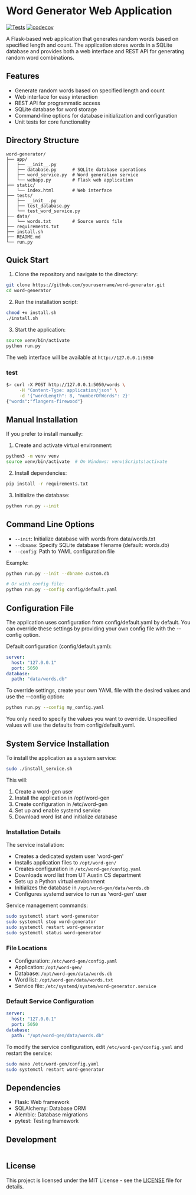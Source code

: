 # Word Generator Web Application

[![Tests](https://github.com/DannyAtVodooTH/word-generator/actions/workflows/tests.yml/badge.svg)](https://github.com/DannyAtVodooTH/word-generator/actions/workflows/tests.yml)
[![codecov](https://codecov.io/gh/DannyAtVodooTH/word-generator/branch/main/graph/badge.svg)](https://codecov.io/gh/DannyAtVodooTH/word-generator)

A Flask-based web application that generates random words based on specified length and count. The application stores words in a SQLite database and provides both a web interface and REST API for generating random word combinations.

## Features

- Generate random words based on specified length and count
- Web interface for easy interaction
- REST API for programmatic access
- SQLite database for word storage
- Command-line options for database initialization and configuration
- Unit tests for core functionality

## Directory Structure

```
word-generator/
├── app/
│   ├── __init__.py
│   ├── database.py      # SQLite database operations
│   ├── word_service.py  # Word generation service
│   └── webapp.py        # Flask web application
├── static/
│   └── index.html       # Web interface
├── tests/
│   ├── __init__.py
│   ├── test_database.py
│   └── test_word_service.py
├── data/
│   └── words.txt        # Source words file
├── requirements.txt
├── install.sh
├── README.md
└── run.py
```

## Quick Start

1. Clone the repository and navigate to the directory:
```bash
git clone https://github.com/yourusername/word-generator.git
cd word-generator
```

2. Run the installation script:
```bash
chmod +x install.sh
./install.sh
```

3. Start the application:
```bash
source venv/bin/activate
python run.py
```

The web interface will be available at `http://127.0.0.1:5050`

### test

```bash
$> curl -X POST http://127.0.0.1:5050/words \
     -H "Content-Type: application/json" \
     -d '{"wordLength": 8, "numberOfWords": 2}'
{"words":"flangers-firewood"}
```

## Manual Installation

If you prefer to install manually:

1. Create and activate virtual environment:
```bash
python3 -m venv venv
source venv/bin/activate  # On Windows: venv\Scripts\activate
```

2. Install dependencies:
```bash
pip install -r requirements.txt
```

3. Initialize the database:
```bash
python run.py --init
```

## Command Line Options

- `--init`: Initialize database with words from data/words.txt
- `--dbname`: Specify SQLite database filename (default: words.db)
- `--config`: Path to YAML configuration file

Example:
```bash
python run.py --init --dbname custom.db

# Or with config file:
python run.py --config config/default.yaml
```

## Configuration File

The application uses configuration from config/default.yaml by default. You can override these settings by providing your own config file with the --config option.

Default configuration (config/default.yaml):

```yaml
server:
  host: "127.0.0.1"
  port: 5050
database:
  path: "data/words.db"
```

To override settings, create your own YAML file with the desired values and use the --config option:

```bash
python run.py --config my_config.yaml
```

You only need to specify the values you want to override. Unspecified values will use the defaults from config/default.yaml.

## System Service Installation

To install the application as a system service:

```bash
sudo ./install_service.sh
```

This will:
1. Create a word-gen user
2. Install the application in /opt/word-gen
3. Create configuration in /etc/word-gen
4. Set up and enable systemd service
5. Download word list and initialize database

### Installation Details

The service installation:
- Creates a dedicated system user 'word-gen'
- Installs application files to `/opt/word-gen/`
- Creates configuration in `/etc/word-gen/config.yaml`
- Downloads word list from UT Austin CS department
- Sets up a Python virtual environment
- Initializes the database in `/opt/word-gen/data/words.db`
- Configures systemd service to run as 'word-gen' user

Service management commands:
```bash
sudo systemctl start word-generator
sudo systemctl stop word-generator
sudo systemctl restart word-generator
sudo systemctl status word-generator
```

### File Locations

- Configuration: `/etc/word-gen/config.yaml`
- Application: `/opt/word-gen/`
- Database: `/opt/word-gen/data/words.db`
- Word list: `/opt/word-gen/data/words.txt`
- Service file: `/etc/systemd/system/word-generator.service`

### Default Service Configuration

```yaml
server:
  host: "127.0.0.1"
  port: 5050
database:
  path: "/opt/word-gen/data/words.db"
```

To modify the service configuration, edit `/etc/word-gen/config.yaml` and restart the service:
```bash
sudo nano /etc/word-gen/config.yaml
sudo systemctl restart word-generator
```

## Dependencies

- Flask: Web framework
- SQLAlchemy: Database ORM
- Alembic: Database migrations
- pytest: Testing framework


## Development

```

```

## License

This project is licensed under the MIT License - see the [LICENSE](LICENSE) file for details.